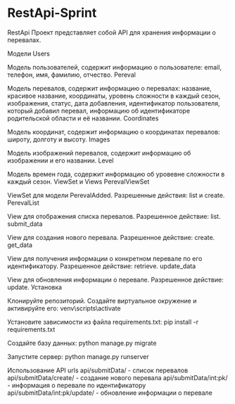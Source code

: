 # RestApi-Sprint
RestApi
Проект представляет собой API для хранения информации о перевалах.

Модели
Users

Модель пользователей, содержит информацию о пользователе: email, телефон, имя, фамилию, отчество.
Pereval

Модель перевалов, содержит информацию о перевалах: название, красивое название, координаты, уровень сложности в каждый сезон, изображения, статус, дата добавления, идентификатор пользователя, который добавил перевал, информацию об идентификаторе родительской области и её названии.
Coordinates

Модель координат, содержит информацию о координатах перевалов: широту, долготу и высоту.
Images

Модель изображений перевалов, содержит информацию об изображении и его названии.
Level

Модель времен года, содержит информацию об уровевне сложности в каждый сезон.
ViewSet и Views
PerevalViewSet

ViewSet для модели PerevalAdded. Разрешенные действия: list и create.
PerevalList

View для отображения списка перевалов. Разрешенное действие: list.
submit_data

View для создания нового перевала. Разрешенное действие: create.
get_data

View для получения информации о конкретном перевале по его идентификатору. Разрешенное действие: retrieve.
update_data

View для обновления информации о перевале. Разрешенное действие: update.
Установка

Клонируйте репозиторий.
Создайте виртуальное окружение и активируйте его: venv\scripts\activate

Установите зависимости из файла requirements.txt: pip install -r requirements.txt

Создайте базу данных: python manage.py migrate

Запустите сервер: python manage.py runserver


Использование API urls
api/submitData/ - список перевалов
api/submitData/create/ - создание нового перевала
api/submitData/int:pk/ - информация о перевале по идентификатору
api/submitData/int:pk/update/ - обновление информации о перевале
